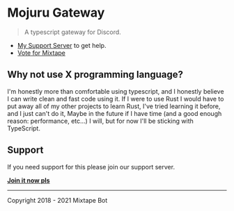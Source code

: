 # Mojuru Gateway

> A typescript gateway for Discord.

- [My Support Server](https://discord.gg/Vkbmb8kuH4) to get help.
- [Vote for Mixtape](https://top.gg/bot/561151296170622976)

## Why not use X programming language?

I'm honestly more than comfortable using typescript, and I honestly believe I can write clean and fast code using it.
If I were to use Rust I would have to put away all of my other projects to learn Rust, I've tried learning it before, and I 
just can't do it, Maybe in the future if I have time (and a good enough reason: performance, etc...) I will, but 
for now I'll be sticking with TypeScript.

## Support

If you need support for this please join our support server.

[**Join it now pls**](https://discord.gg/Vkbmb8kuH4)

---

Copyright 2018 - 2021 Mixtape Bot
